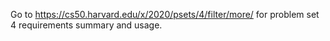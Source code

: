 Go to https://cs50.harvard.edu/x/2020/psets/4/filter/more/ for problem set 4 requirements summary and  usage.